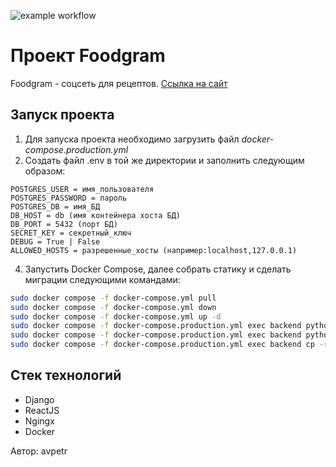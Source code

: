 ![example workflow](https://github.com/avpetr/foodgram/actions/workflows/workflow.yml/badge.svg)
# Проект Foodgram
Foodgram - соцсеть для рецептов.
[Ссылка на сайт](https://avpetr.zapto.org/)
## Запуск проекта
1. Для запуска проекта необходимо загрузить файл _docker-compose.production.yml_
2. Создать файл .env в той же директории и заполнить следующим образом:
```
POSTGRES_USER = имя_пользователя
POSTGRES_PASSWORD = пароль
POSTGRES_DB = имя_БД
DB_HOST = db (имя контейнера хоста БД)
DB_PORT = 5432 (порт БД)
SECRET_KEY = секретный_ключ
DEBUG = True | False
ALLOWED_HOSTS = разрешенные_хосты (например:localhost,127.0.0.1)
```
4. Запустить Docker Compose, далее собрать статику и сделать миграции следующими командами:
```bash
sudo docker compose -f docker-compose.yml pull
sudo docker compose -f docker-compose.yml down
sudo docker compose -f docker-compose.yml up -d
sudo docker compose -f docker-compose.production.yml exec backend python manage.py migrate
sudo docker compose -f docker-compose.production.yml exec backend python manage.py collectstatic
sudo docker compose -f docker-compose.production.yml exec backend cp -r /app/collected_static/. /backend_static/static/
```
## Стек технологий
- Django
- ReactJS
- Ngingx
- Docker


 Автор: avpetr
